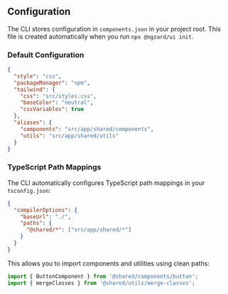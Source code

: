 ## Configuration

The CLI stores configuration in `components.json` in your project root. This file is created automatically when you run `npx @ngzard/ui init`.

### Default Configuration

```json title="components.json" copyButton
{
  "style": "css",
  "packageManager": "npm",
  "tailwind": {
    "css": "src/styles.css",
    "baseColor": "neutral",
    "cssVariables": true
  },
  "aliases": {
    "components": "src/app/shared/components",
    "utils": "src/app/shared/utils"
  }
}
```

### TypeScript Path Mappings

The CLI automatically configures TypeScript path mappings in your `tsconfig.json`:

```json title="tsconfig.json" copyButton
{
  "compilerOptions": {
    "baseUrl": "./",
    "paths": {
      "@shared/*": ["src/app/shared/*"]
    }
  }
}
```

This allows you to import components and utilities using clean paths:

```typescript title="example.component.ts" copyButton
import { ButtonComponent } from '@shared/components/button';
import { mergeClasses } from '@shared/utils/merge-classes';
```
